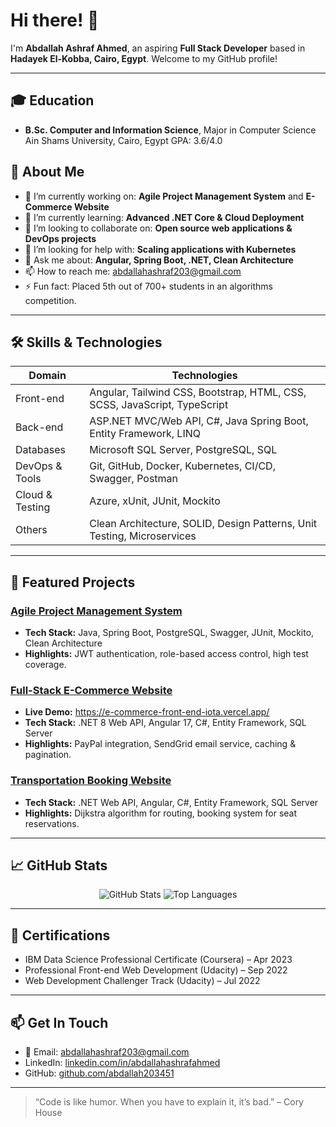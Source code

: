 # Hi there! 👋

I'm **Abdallah Ashraf Ahmed**, an aspiring **Full Stack Developer** based in **Hadayek El-Kobba, Cairo, Egypt**. Welcome to my GitHub profile!

---

## 🎓 Education

- **B.Sc. Computer and Information Science**, Major in Computer Science  
  Ain Shams University, Cairo, Egypt 
  GPA: 3.6/4.0

## 🚀 About Me

- 🔭 I’m currently working on: **Agile Project Management System** and **E-Commerce Website**
- 🌱 I’m currently learning: **Advanced .NET Core & Cloud Deployment**
- 👯 I’m looking to collaborate on: **Open source web applications & DevOps projects**
- 🤔 I’m looking for help with: **Scaling applications with Kubernetes**
- 💬 Ask me about: **Angular, Spring Boot, .NET, Clean Architecture**
- 📫 How to reach me: abdallahashraf203@gmail.com
- ⚡ Fun fact: Placed 5th out of 700+ students in an algorithms competition.

---

## 🛠 Skills & Technologies

| **Domain**      | **Technologies**                                                           |
| --------------- | -------------------------------------------------------------------------- |
| Front-end       | Angular, Tailwind CSS, Bootstrap, HTML, CSS, SCSS, JavaScript, TypeScript  |
| Back-end        | ASP.NET MVC/Web API, C#, Java Spring Boot, Entity Framework, LINQ         |
| Databases       | Microsoft SQL Server, PostgreSQL, SQL                                      |
| DevOps & Tools  | Git, GitHub, Docker, Kubernetes, CI/CD, Swagger, Postman                  |
| Cloud & Testing | Azure, xUnit, JUnit, Mockito                                              |
| Others          | Clean Architecture, SOLID, Design Patterns, Unit Testing, Microservices    |

---

## 🌟 Featured Projects

### [Agile Project Management System](https://github.com/abdallah203451/Agile-Project-Management-System-Java-Spring-Boot)
- **Tech Stack:** Java, Spring Boot, PostgreSQL, Swagger, JUnit, Mockito, Clean Architecture  
- **Highlights:** JWT authentication, role-based access control, high test coverage.

### [Full-Stack E-Commerce Website](https://github.com/abdallah203451/Full-Stack-ECommerce)
- **Live Demo:** https://e-commerce-front-end-iota.vercel.app/  
- **Tech Stack:** .NET 8 Web API, Angular 17, C#, Entity Framework, SQL Server  
- **Highlights:** PayPal integration, SendGrid email service, caching & pagination.

### [Transportation Booking Website](https://github.com/abdallah203451/Uber)
- **Tech Stack:** .NET Web API, Angular, C#, Entity Framework, SQL Server  
- **Highlights:** Dijkstra algorithm for routing, booking system for seat reservations.

---

## 📈 GitHub Stats

<div align="center">
  <img src="https://github-readme-stats.vercel.app/api?username=abdallah203451&show_icons=true&theme=radical" alt="GitHub Stats" />
  <img src="https://github-readme-stats.vercel.app/api/top-langs/?username=abdallah203451&layout=compact&theme=radical" alt="Top Languages" />
</div>

---

## 📜 Certifications

- IBM Data Science Professional Certificate (Coursera) – Apr 2023  
- Professional Front-end Web Development (Udacity) – Sep 2022  
- Web Development Challenger Track (Udacity) – Jul 2022  

---

## 📫 Get In Touch

- 📧 Email: [abdallahashraf203@gmail.com](mailto:abdallahashraf203@gmail.com)  
- LinkedIn: [linkedin.com/in/abdallahashrafahmed](http://www.linkedin.com/in/abdallahashrafahmed)  
- GitHub: [github.com/abdallah203451](https://github.com/abdallah203451)  

---

> “Code is like humor. When you have to explain it, it’s bad.” – Cory House
